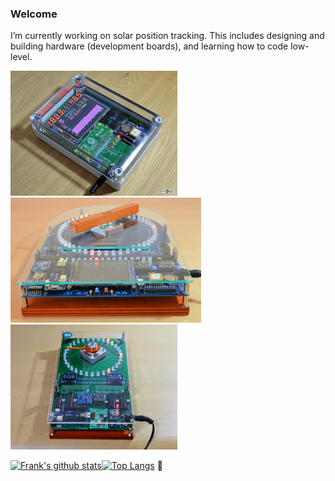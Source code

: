 ### Welcome

I’m currently working on solar position tracking. This includes designing and building hardware (development boards), and learning how to code low-level. 

<img src="https://github.com/fm4dd/picon-one-hw/blob/master/images/picon-one-top-angle-v10a.jpg" height="200px"><img src="https://github.com/fm4dd/suntracker2-r4/blob/master/img/s2r4%20device%2001.jpg" height="200px"><img src="https://github.com/fm4dd/suntracker2-r3/blob/master/img/DSC_3030.png" height="200px">

[![Frank's github stats](https://github-readme-stats.vercel.app/api?username=fm4dd&show_icons=true)](https://github.com/anuraghazra/github-readme-stats)[![Top Langs](https://github-readme-stats.vercel.app/api/top-langs/?username=fm4dd&layout=compact)](https://github.com/anuraghazra/github-readme-stats)
👋


